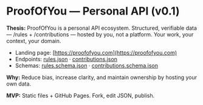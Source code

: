 # ProofOfYou — Personal API (v0.1)

**Thesis:** ProofOfYou is a personal API ecosystem. Structured, verifiable data — /rules + /contributions — hosted by you, not a platform.
Your work, your context, your domain.

- Landing page: [https://proofofyou.com](https://proofofyou.com)
- Endpoints: [rules.json](https://proofofyou.com/rules.json) · [contributions.json](https://proofofyou.com/contributions.json)
- Schemas: [rules.schema.json](https://proofofyou.com/schema/rules.schema.json) · [contributions.schema.json](https://proofofyou.com/schema/contributions.schema.json)

**Why:** Reduce bias, increase clarity, and maintain ownership by hosting your own data.

**MVP:** Static files + GitHub Pages. Fork, edit JSON, publish.